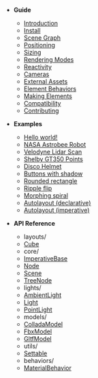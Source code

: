 - **Guide**

  - [Introduction](/)
  - [Install](/guide/install)
  - [Scene Graph](/guide/scene-graph)
  - [Positioning](/guide/positioning)
  - [Sizing](/guide/sizing)
  - [Rendering Modes](/guide/rendering-modes)
  - [Reactivity](/guide/reactivity)
  - [Cameras](/guide/cameras)
  - [External Assets](/guide/external-assets)
  - [Element Behaviors](/guide/element-behaviors)
  - [Making Elements](/guide/making-elements)
  - [Compatibility](/guide/compatibility)
  - [Contributing](/guide/contributing)

- **Examples**

  <!-- - [Hello 3D world!](/examples/hello3d.md ':class=no-sublist') -->

  - [Hello world!](/examples/hello-world/ ':class=no-sublist')
  - [NASA Astrobee Robot](/examples/nasa-astrobee-robot/ ':class=no-sublist')
  - [Velodyne Lidar Scan](/examples/velodyne-lidar-scan/ ':class=no-sublist')
  - [Shelby GT350 Points](/examples/shelby-gt350-points/ ':class=no-sublist')
  - [Disco Helmet](/examples/disco-helmet/ ':class=no-sublist')
  - [Buttons with shadow](/examples/buttons-with-shadow.md ':class=no-sublist')
  - [Rounded rectangle](/examples/rounded-rectangle.md ':class=no-sublist')
  - [Ripple flip](/examples/ripple-flip.md ':class=no-sublist')
  - [Morphing spiral](/examples/spiral.md ':class=no-sublist')
  - [Autolayout (declarative)](/examples/autolayout-declarative.md ':class=no-sublist')
  - [Autolayout (imperative)](/examples/autolayout-imperative.md ':class=no-sublist')
    <!-- Uncomment these for testing. -->
    <!-- - [Shadow DOM](/examples/shadow-dom.md ':class=no-sublist') -->
    <!-- - [Shadow DOM](/examples/shadow-dom-2.md ':class=no-sublist') -->

- **API Reference**

  <!-- __API_AUTOGENERATED_BEGIN__ -->
  - layouts/
  - [Cube](/api/layouts/Cube.md)
  - core/
  - [ImperativeBase](/api/core/ImperativeBase.md)
  - [Node](/api/core/Node.md)
  - [Scene](/api/core/Scene.md)
  - [TreeNode](/api/core/TreeNode.md)
  - lights/
  - [AmbientLight](/api/lights/AmbientLight.md)
  - [Light](/api/lights/Light.md)
  - [PointLight](/api/lights/PointLight.md)
  - models/
  - [ColladaModel](/api/models/ColladaModel.md)
  - [FbxModel](/api/models/FbxModel.md)
  - [GltfModel](/api/models/GltfModel.md)
  - utils/
  - [Settable](/api/utils/Settable.md)
  - behaviors/
  - [MaterialBehavior](/api/behaviors/materials/MaterialBehavior.md)
  
<!-- __API_AUTOGENERATED_END__ -->

<!-- - [Miscellaneous Notes](/notes.md) -->

